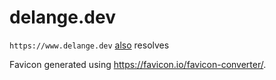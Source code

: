 # delange.dev

`https://www.delange.dev` [also](https://stackoverflow.com/a/58672792/5511061) resolves

Favicon generated using https://favicon.io/favicon-converter/.
